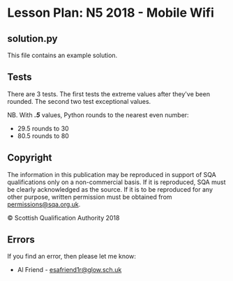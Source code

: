 # Lesson Plan: N5 2018 - Mobile Wifi

## solution.py

This file contains an example solution.

## Tests

There are 3 tests.  The first tests the extreme values after they've been rounded.  The second two test exceptional values.

NB. With ___.5___ values, Python rounds to the nearest even number:

* 29.5 rounds to 30
* 80.5 rounds to 80

## Copyright

The information in this publication may be reproduced in support of SQA qualifications only on a non-commercial basis. If it is reproduced, SQA must be clearly acknowledged as the source. If it is to be reproduced for any other purpose, written permission must be obtained from [permissions@sqa.org.uk](mailto:permissions@sqa.org.uk).

&copy; Scottish Qualification Authority 2018

## Errors

If you find an error, then please let me know:

* Al Friend - [esafriend1r@glow.sch.uk](mailto:esafriend1r@glow.sch.uk)